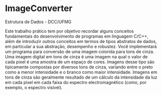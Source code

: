 # ImageConverter

Estrutura de Dados - DCC/UFMG

Este trabalho prático tem por objetivo recordar alguns conceitos fundamentais do
desenvolvimento de programas em linguagem C/C++, além de introduzir outros conceitos em
termos de tipos abstratos de dados, em particular a sua abstração, desempenho e robustez.
Você implementará um programa para conversão de uma imagem colorida para tons de cinza.
Uma imagem digital em tons de cinza é uma imagem na qual o valor de cada pixel é uma
amostra de um espaço de cores. Imagens desse tipo são tipicamente compostas por diversos tons
de cinza, variando entre o preto como a menor intensidade e o branco como maior intensidade.
Imagens em tons de cinza são geralmente resultado de um cálculo da intensidade da luz em cada
pixel em cada faixa do espectro electromagnético (como, por exemplo, o espectro visível).
